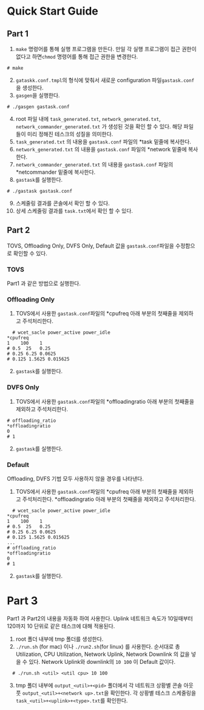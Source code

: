 # Quick Start Guide

## Part 1

1. `make` 명령어를 통해 실행 프로그램을 만든다. 만일 각 실행 프로그램이 접근 권한이 없다고 하면`chmod` 명령어를 통해 접근 권한을 변경한다. 
```
# make
```
2.  `gataskk.conf.tmpl`의 형식에 맞춰서 새로운 configuration 파일`gastask.conf`을 생성한다.
3. `gasgen`을 실행한다. 
```
# ./gasgen gastask.conf
```
4. root 파일 내에 `task_generated.txt`, `network_generated.txt`, `network_commander_generated.txt` 가 생성된 것을 확인 할 수 있다. 해당 파일 들이 미리 정해진 테스크의 성질을 의미한다.
5. `task_generated.txt` 의 내용을 `gastask.conf` 파일의 *task 밑줄에 복사한다.
6. `network_generated.txt` 의 내용을 `gastask.conf` 파일의 *network 밑줄에 복사한다.
7. `network_commander_generated.txt` 의 내용을 `gastask.conf` 파일의 *netcommander 밑줄에 복사한다.
8. `gastask`를 실행한다. 
```
# ./gastask gastask.conf
```
9. 스케줄링 결과를 콘솔에서 확인 할 수 있다.
10. 상세 스케줄링 결과를 `task.txt`에서 확인 할 수 있다. 

## Part 2
TOVS, Offloading Only, DVFS Only, Default 값을 `gastask.conf`파일을 수정함으로 확인할 수 있다. 
### TOVS
Part1 과 같은 방법으로 실행한다. 
### Offloading Only
  1. TOVS에서 사용한 `gastask.conf`파일의 *cpufreq 아래 부분의 첫째줄을 제외하고 주석처리한다. 
```
  # wcet_sacle power_active power_idle
*cpufreq
1    100    1
# 0.5  25   0.25
# 0.25 6.25 0.0625
# 0.125 1.5625 0.015625
```
  2. `gastask`를 실행한다. 

### DVFS Only
  1. TOVS에서 사용한 `gastask.conf`파일의 *offloadingratio 아래 부분의 첫째줄을 제외하고 주석처리한다. 
```
# offloading_ratio 
*offloadingratio
0
# 1
```
  2. `gastask`를 실행한다. 

### Default
  Offloading, DVFS 기법 모두 사용하지 않을 경우를 나타낸다.
  1. TOVS에서 사용한 `gastask.conf`파일의 *cpufreq 아래 부분의 첫째줄을 제외하고 주석처리한다. *offloadingratio 아래 부분의 첫째줄을 제외하고 주석처리한다. 
```
  # wcet_sacle power_active power_idle
*cpufreq
1    100    1
# 0.5  25   0.25
# 0.25 6.25 0.0625
# 0.125 1.5625 0.015625
...
# offloading_ratio 
*offloadingratio
0
# 1
```
  2. `gastask`를 실행한다. 

# Part 3
Part1 과 Part2의 내용을 자동화 하여 사용한다. 
Uplink 네트워크 속도가 10일때부터 120까지 10 단위로 같은 태스크에 대해 적용된다. 
1. root 폴더 내부에 tmp 폴더를 생성한다.
2. `./run.sh` (for mac) 이나 `./run2.sh`(for linux) 를 사용한다. 
   순서대로 총 Utilization, CPU Utilization, Network Uplink, Network Downlink 의 값을 넣을 수 있다.
   Network Uplink와 downlink의 `10 100` 이 Default 값이다.
```
  # ./run.sh <util> <util cpu> 10 100
```
3. tmp 폴더 내부에 `output_<util>+<pid>` 폴더에서 각 네트워크 상황별 콘솔 아웃풋 `output_<util>+<network up>.txt`을 확인한다. 각 상황별 테스크 스케줄링을 `task_<util>+<uplink>+<type>.txt`를 확인한다.
